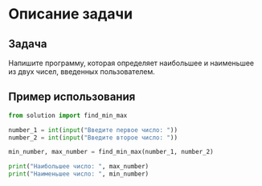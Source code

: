 # Описание задачи

## Задача

Напишите программу, которая определяет наибольшее и наименьшее из двух чисел, введенных пользователем.

## Пример использования

```python
from solution import find_min_max

number_1 = int(input("Введите первое число: "))
number_2 = int(input("Введите второе число: "))

min_number, max_number = find_min_max(number_1, number_2)

print("Наибольшее число: ", max_number)
print("Наименьшее число: ", min_number)
